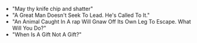 - "May thy knife chip and shatter"
- "A Great Man Doesn't Seek To Lead. He's Called To It."
- "An Animal Caught In A rap Will Gnaw Off Its Own Leg To Escape. What Will You Do?"
- "When Is A Gift Not A Gift?"
